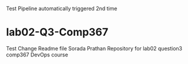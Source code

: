 Test Pipeline automatically triggered 2nd time
# lab02-Q3-Comp367
Test Change Readme file
Sorada Prathan Repository for lab02  question3 comp367 DevOps course
